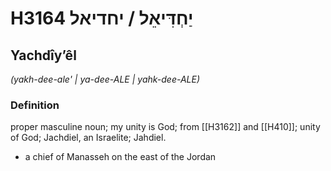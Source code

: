 # H3164 יַחְדִּיאֵל / יחדיאל

## Yachdîyʼêl

_(yakh-dee-ale' | ya-dee-ALE | yahk-dee-ALE)_

### Definition

proper masculine noun; my unity is God; from [[H3162]] and [[H410]]; unity of God; Jachdiel, an Israelite; Jahdiel.

- a chief of Manasseh on the east of the Jordan
